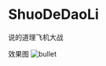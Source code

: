 # ShuoDeDaoLi
说的道理飞机大战

效果图
![bullet](https://github.com/from-import/ShuoDeDaoLi/assets/132730866/d245573c-5996-4ff3-ad91-f52cf939a897)
